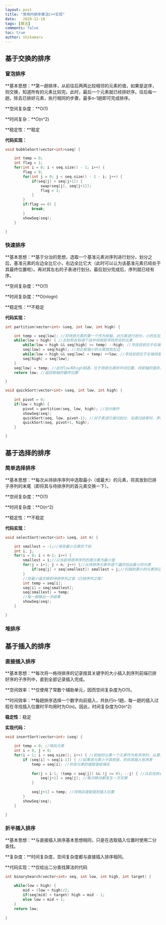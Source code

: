 ```yaml
---
layout: post
title: "常用内排序算法C++实现"
date:   2020-12-18
tags: [算法]
comments: false
toc: true
author: shikamaru
---
```


## 基于交换的排序

### 冒泡排序

**基本思想：**第一趟排序，从前往后两两比较相邻的元素的值，如果是逆序，则交换，知道所有的元素比较完。此时，最后一个元素就已经排好序。往后每一趟，除去已排好元素，执行相同的步骤，最多n-1趟即可完成排序。

**空间复杂度：**O(1)

**时间复杂：**O(n^2)

**稳定性：**稳定

**代码实现：**

```c++
void bubbleSort(vector<int>&seq) {

    int temp = 0;
    int flag = 1;
    for(int i = 0; i < seq.size() - 1; i++) {
        flag = 0;
        for(int j = 0; j < seq.size() - 1 - i; j++) {
            if(seq[j] > seq[j+1]) {
                swap(seq[j], seq[j+1]);
                flag = 1;
            }
        }
        if(flag == 0) {
            break;
        }
        showSeq(seq);
    }

}
```



### 快速排序

**基本思想：**基于分治的思想，选取一个基准元素对序列进行划分，划分之后，基准元素的左边全比它小，右边全比它大（此时可以认为该基准元素已经处于其最终位置啦）。再对其左右的子表进行划分。最后划分完成后，序列就已经有序。

**空间复杂度：**O(1)

**时间复杂度：**O(nlogn)

**稳定性：**不稳定

**代码实现：**

```c++
int partition(vector<int> &seq, int low, int high) {

    int temp = seq[low]; //将待排元素的第一个作为枢轴，对元素进行划分，小的在左边，大的在右边
    while(low < high) { //左标和右标逐个往中间收拢寻找符合的元素
        while(low < high && seq[high] >= temp) --high; //寻找目前位于右端但是小于枢轴的元素，找到后停止
        seq[low] = seq[high]; //将比枢轴小的元素放到左边
        while(low < high && seq[low] < temp) ++low; //寻找目前位于左端但是大于枢轴的元素，找到后停止
        seq[high] = seq[low];
    }
    seq[low] = temp; //此时low和high相遇，位于待排元素的中间位置，将枢轴的值存入
    return low; //返回枢轴的最终位置

}

void quickSort(vector<int> &seq, int low, int high) {
    
    int pivot = 0;
    if(low < high) {
        pivot = partition(seq, low, high); //划分操作
        showSeq(seq);
        quickSort(seq, low, pivot-1); //对子表进行递归划分，当递归结束时，序列便已经有序
        quickSort(seq, pivot+1, high);
    }

}
```



## 基于选择的排序

### 简单选择排序

**基本思想：**每次从待排序序列中选取最小（或最大）的元素，将其放到已排子序列的末尾（即将其与待排序列的首元素交换一下）。

**空间复杂度：**O(1)

**时间复杂度：**O(n^2)

**稳定性：**不稳定

**代码实现：**

```c++
void selectSort(vector<int> &seq, int n) {

    int smallest = -1;//保存最小元素的下标
    int i, j;
    for(i = 0; i < n-1; i++) {
        smallest = i;//以当前待排序序列的首元素为最小值
        for(j = i+1; j < n; j++) {//从待排序元素中逐个遍历找出最小的元素
            if(seq[j] < seq[smallest]) smallest = j;//扫描到更小的元素则记下其下标
        }
        //将最小值交换到待排序列之首（已排序列之尾）
        int temp = seq[i];
        seq[i] = seq[smallest];
        seq[smallest] = temp;
        //每一趟输出一次结果
        showSeq(seq);
    }

}
```



### 堆排序

## 基于插入的排序

### 直接插入排序

**基本思想：**每次将一格待排序的记录按其关键字的大小插入到序列前端已排好序的子序列中，直到全部记录插入完成。

**空间效率：**仅使用了常数个辅助单元，因而空间复杂度为O(1)。

**时间效率：**每趟排序选择一个数字向前插入，共执行n-1趟，每一趟的插入过程在寻找插入位置时平均用时为O(n)。因此，时间复杂度为O(n^2)

**稳定性**：稳定

**实现代码：**

```c++
void insertSort(vector<int> &seq) {

    int temp = 0; //哨兵元素
    int i = 0, j = 0;
    for(i = 1; i < seq.size(); i++) { //初始时以第一个元素作为有序序列，从第二个元素开始比较
        if (seq[i] < seq[i-1]) { //如果该元素小于其前驱，则将其插入有序表
            temp = seq[i]; //将该元素的值赋值给哨兵
        
            for(j = i-1; (temp < seq[j]) && (j >= 0); --j) { //从后往前查找插入的位置(注意j的大小，不要溢出到负值)
                seq[j+1] = seq[j]; //每次移动都发生一次交换
            }
            
            seq[j+1] = temp; //将哨兵值赋值到插入位置
        }
        showSeq(seq);
    }

}
```



### 折半插入排序

**基本思想：**与直接插入排序基本思想相同，只是在选取插入位置时使用二分查找。

**复杂度：**时间复杂度，空间复杂度都与直接插入排序相同。

**代码实现：**仅给出二分查找算法的代码

```c++
int binarySearch(vector<int> seq, int low, int high, int target) {
    
    while(low < high) {
        mid = (low + high)/2;
        if(seq[mid] > target) high = mid - 1;
        else low = mid + 1;
    }
    return low;
    
}
```


